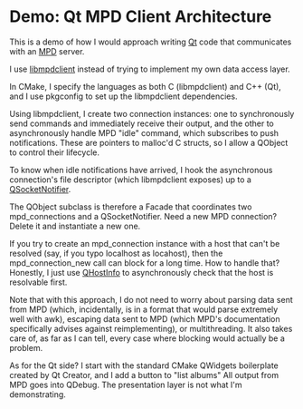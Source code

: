 # Demo: Qt MPD Client Architecture

This is a demo of how I would approach writing [Qt](https://www.qt.io/) code that communicates with an [MPD](https://www.musicpd.org/) server.

I use [libmpdclient](https://www.musicpd.org/libs/libmpdclient/) instead of trying to implement my own data access layer.

In CMake, I specify the languages as both C (libmpdclient) and C++ (Qt), and I use pkgconfig to set up the libmpdclient dependencies.

Using libmpdclient, I create two connection instances: one to synchronously send commands and immediately receive their output, and the other to asynchronously handle MPD "idle" command, which subscribes to push notifications. These are pointers to malloc'd C structs, so I allow a QObject to control their lifecycle.

To know when idle notifications have arrived, I hook the asynchronous connection's file descriptor (which libmpdclient exposes) up to a [QSocketNotifier](https://doc.qt.io/qt-5/qsocketnotifier.html).

The QObject subclass is therefore a Facade that coordinates two mpd_connections and a QSocketNotifier. Need a new MPD connection? Delete it and instantiate a new one.

If you try to create an mpd_connection instance with a host that can't be resolved (say, if you typo localhost as locahost), then the mpd_connection_new call can block for a long time. How to handle that? Honestly, I just use [QHostInfo](https://doc.qt.io/qt-5/qhostinfo.html) to asynchronously check that the host is resolvable first.

Note that with this approach, I do not need to worry about parsing data sent from MPD (which, incidentally, is in a format that would parse extremely well with awk), escaping data sent to MPD (which MPD's documentation specifically advises against reimplementing), or multithreading. It also takes care of, as far as I can tell, every case where blocking would actually be a problem.

As for the Qt side? I start with the standard CMake QWidgets boilerplate created by Qt Creator, and I add a button to "list albums" All output from MPD goes into QDebug. The presentation layer is not what I'm demonstrating.